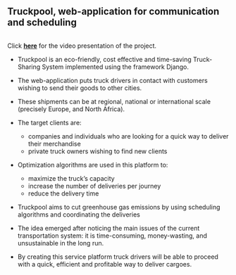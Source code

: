 ## Truckpool, web-application for communication and scheduling  
```
```
Click **[here](https://youtu.be/EDlOsSb6Vls)** for the video presentation of the project.

* Truckpool is an eco-friendly, cost effective and time-saving Truck-Sharing System implemented using the framework Django.

* The web-application puts truck drivers in contact with customers wishing to send their goods to other cities. 

* These shipments can be at regional, national or international scale (precisely Europe, and North Africa).

* The target clients are: 
    - companies and individuals who are looking for a quick way to deliver their merchandise
    - private truck owners wishing to find new clients

* Optimization algorithms are used in this platform to:
    - maximize the truck’s capacity 
    - increase the number of deliveries per journey 
    - reduce the delivery time
 
* Truckpool aims to cut greenhouse gas emissions by using scheduling algorithms and coordinating the deliveries

* The idea emerged after noticing the main issues of the current transportation system: it is time-consuming, money-wasting, and unsustainable in the long run.

* By creating this service platform truck drivers will be able to proceed with a quick, efficient and profitable way to deliver cargoes.



